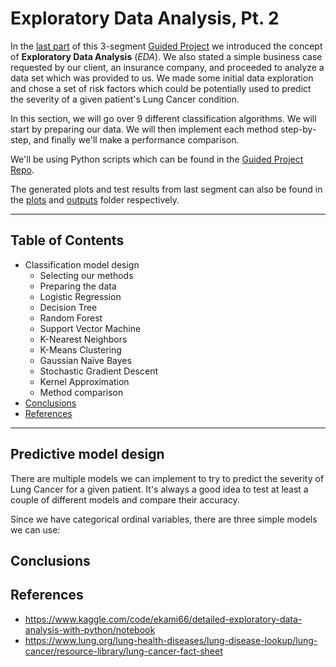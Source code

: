 # Exploratory Data Analysis, Pt. 2
In the [last part](https://pabloagn.com/guided-projects/exploratory-data-analysis-pt-1/) of this 3-segment [Guided Project](https://pabloagn.com/guided-projects) we introduced the concept of **Exploratory Data Analysis** (*EDA*). We also stated a simple business case requested by our client, an insurance company, and proceeded to analyze a data set which was provided to us. We made some initial data exploration and chose a set of risk factors which could be potentially used to predict the severity of a given patient's Lung Cancer condition. 

In this section, we will go over 9 different classification algorithms. We will start by preparing our data. We will then implement each method step-by-step, and finally we'll make a performance comparison.

We'll be using Python scripts which can be found in the [Guided Project Repo](https://github.com/pabloagn/guided-projects/tree/master/data-science/exploratory-data-analysis).

The generated plots and test results from last segment can also be found in the [plots](https://github.com/pabloagn/guided-projects/tree/master/data-science/exploratory-data-analysis/plots) and [outputs](https://github.com/pabloagn/guided-projects/tree/master/data-science/exploratory-data-analysis/outputs) folder respectively.

---

## Table of Contents
- Classification model design
	- Selecting our methods
	- Preparing the data
	- Logistic Regression
	- Decision Tree
	- Random Forest
	- Support Vector Machine
	- K-Nearest Neighbors
	- K-Means Clustering
	- Gaussian Naïve Bayes
	- Stochastic Gradient Descent
	- Kernel Approximation
	- Method comparison
- [Conclusions](#conclusions)
- [References](#references)

---

## Predictive model design
There are multiple models we can implement to try to predict the severity of Lung Cancer for a given patient. It's always a good idea to test at least a couple of different models and compare their accuracy.

Since we have categorical ordinal variables, there are three simple models we can use:












## Conclusions


## References
- https://www.kaggle.com/code/ekami66/detailed-exploratory-data-analysis-with-python/notebook
- https://www.lung.org/lung-health-diseases/lung-disease-lookup/lung-cancer/resource-library/lung-cancer-fact-sheet

